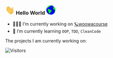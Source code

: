 ### <img src = "images/hello.gif" width = "30px"> Hello World <img src = "images/Earth.gif" width = "30px"> 

- 👩🏻‍💻 I’m currently working on [🪐woowacourse](https://woowacourse.github.io/)
- 🌱 I’m currently learning `OOP`, `TDD`, `CleanCode`

The projects I am currently working on:



![Visitors](https://komarev.com/ghpvc/?username=jnsorn&label=visitors&color=yellowgreen)
